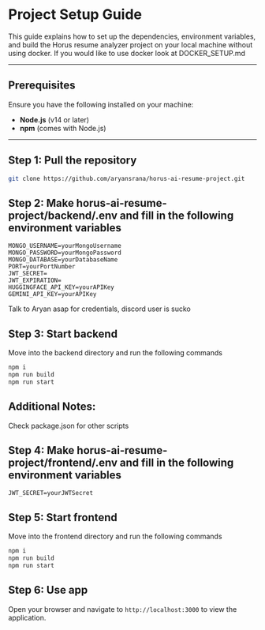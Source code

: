 # Project Setup Guide

This guide explains how to set up the dependencies, environment variables, and build the Horus resume analyzer project on your local machine without using docker. If you would like to use docker look at DOCKER_SETUP.md

---

## Prerequisites

Ensure you have the following installed on your machine:

- **Node.js** (v14 or later)
- **npm** (comes with Node.js)
---

## Step 1: Pull the repository
```bash
git clone https://github.com/aryansrana/horus-ai-resume-project.git
```

## Step 2: Make horus-ai-resume-project/backend/.env and fill in the following environment variables
```env
MONGO_USERNAME=yourMongoUsername
MONGO_PASSWORD=yourMongoPassword
MONGO_DATABASE=yourDatabaseName
PORT=yourPortNumber
JWT_SECRET=
JWT_EXPIRATION=
HUGGINGFACE_API_KEY=yourAPIKey
GEMINI_API_KEY=yourAPIKey
```
Talk to Aryan asap for credentials, discord user is sucko

## Step 3: Start backend
Move into the backend directory and run the following commands
```bash
npm i
npm run build
npm run start
```

## Additional Notes:
Check package.json for other scripts


## Step 4: Make horus-ai-resume-project/frontend/.env and fill in the following environment variables
```env
JWT_SECRET=yourJWTSecret
```

## Step 5: Start frontend 
Move into the frontend directory and run the following commands
```bash
npm i
npm run build
npm run start
```
## Step 6: Use app
Open your browser and navigate to `http://localhost:3000` to view the application.